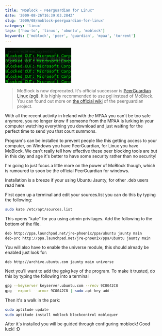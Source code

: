 ```yaml
---
title: "MoBlock - Peerguardian for Linux"
date: '2009-08-26T16:39:03.284Z'
slug: '2009/08/moblock-peerguardian-for-linux'
category: 'linux'
tags: ['how-to', 'linux', 'ubuntu', 'moblock']
keywords: ['moblock', 'peer', 'guardian', 'mpaa', 'torrent']
---
```


![log1.png](images/log1.png)

> MoBlock is now deprecated. It's official successor is [PeerGuardian Linux (pgl)](https://help.ubuntu.com/community/PeerGuardian). It is highly recommended to use pgl instead of MoBlock. You can found out more on [the official wiki](https://sourceforge.net/p/peerguardian/wiki/pgl-Main/) of the peerguardian project.

With all the recent activity in Ireland with the MPAA you can't be too safe anymore, you no longer know if someone from the MPAA is lurking in your computer watching everything you download and just waiting for the perfect time to send you that court summons.

Program's can be installed to prevent people like this getting access to your computer, on Windows you have PeerGuardian, for Linux you have MoBlock. We can't really tell how effective these peer blocking tools are but in this day and age it's better to have some security rather than no security!

I'm going to just focus a little more on the power of MoBlock though, which is rumoured to soon be the official PeerGuardian for windows.

Installation is a breeze if your using Ubuntu Jaunty, for other .deb users read here.

First open up a terminal and edit your sources.list you can do this by typing the following:
```bash
sudo kate /etc/apt/sources.list
```
This opens "kate" for you using admin privilages. Add the following to the bottom of the file.
```text
deb http://ppa.launchpad.net/jre-phoenix/ppa/ubuntu jaunty main
deb-src http://ppa.launchpad.net/jre-phoenix/ppa/ubuntu jaunty main
```
You will also have to enable the universe module, this should already be enabled just look for:
```text
deb http://archive.ubuntu.com jaunty main universe
```
Next you'll want to add the gpkg key of the program. To make it trusted, do this by typing the following into a terminal
```bash
gpg --keyserver keyserver.ubuntu.com --recv 9C0042C8
gpg --export --armor 9C0042C8 | sudo apt-key add -
```
Then it's a walk in the park:
```bash
sudo aptitude update
sudo aptitude install moblock blockcontrol mobloquer
```
After it's installed you will be guided through configuring moblock! Good luck! :D